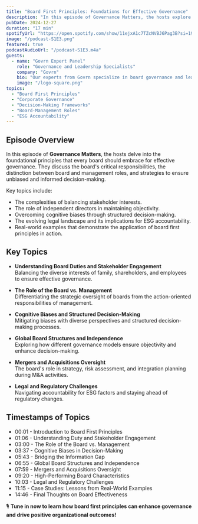 ```yaml
---
title: "Board First Principles: Foundations for Effective Governance"
description: "In this episode of Governance Matters, the hosts explore the foundational principles that guide effective board governance and decision-making. From understanding board duties to navigating legal and regulatory challenges, learn how to enhance your board's effectiveness."
pubDate: 2024-12-27
duration: "17 min"
spotifyUrl: "https://open.spotify.com/show/11ejxA1c7TZcNVBJ6Pag3B?si=19b17abd580a4df2"
image: "/podcast-S1E3.png"
featured: true
podcastAudioUrl: "/podcast-S1E3.m4a"
guests:
  - name: "Govrn Expert Panel"
    role: "Governance and Leadership Specialists"
    company: "Govrn"
    bio: "Our experts from Govrn specialize in board governance and leadership frameworks, helping organizations achieve better outcomes through innovative practices."
    image: "/logo-square.png"
topics:
  - "Board First Principles"
  - "Corporate Governance"
  - "Decision-Making Frameworks"
  - "Board-Management Roles"
  - "ESG Accountability"
---
```


## Episode Overview

In this episode of **Governance Matters**, the hosts delve into the foundational principles that every board should embrace for effective governance. They discuss the board's critical responsibilities, the distinction between board and management roles, and strategies to ensure unbiased and informed decision-making. 

Key topics include:

- The complexities of balancing stakeholder interests.
- The role of independent directors in maintaining objectivity.
- Overcoming cognitive biases through structured decision-making.
- The evolving legal landscape and its implications for ESG accountability.
- Real-world examples that demonstrate the application of board first principles in action.

## Key Topics

- **Understanding Board Duties and Stakeholder Engagement**  
  Balancing the diverse interests of family, shareholders, and employees to ensure effective governance.

- **The Role of the Board vs. Management**  
  Differentiating the strategic oversight of boards from the action-oriented responsibilities of management.

- **Cognitive Biases and Structured Decision-Making**  
  Mitigating biases with diverse perspectives and structured decision-making processes.

- **Global Board Structures and Independence**  
  Exploring how different governance models ensure objectivity and enhance decision-making.

- **Mergers and Acquisitions Oversight**  
  The board's role in strategy, risk assessment, and integration planning during M&A activities.

- **Legal and Regulatory Challenges**  
  Navigating accountability for ESG factors and staying ahead of regulatory changes.

## Timestamps of Topics

- 00:01 - Introduction to Board First Principles  
- 01:06 - Understanding Duty and Stakeholder Engagement  
- 03:00 - The Role of the Board vs. Management  
- 03:37 - Cognitive Biases in Decision-Making  
- 05:43 - Bridging the Information Gap  
- 06:55 - Global Board Structures and Independence  
- 07:59 - Mergers and Acquisitions Oversight  
- 09:20 - High-Performing Board Characteristics  
- 10:03 - Legal and Regulatory Challenges  
- 11:15 - Case Studies: Lessons from Real-World Examples  
- 14:46 - Final Thoughts on Board Effectiveness  

🎙️ **Tune in now to learn how board first principles can enhance governance and drive positive organizational outcomes!**
